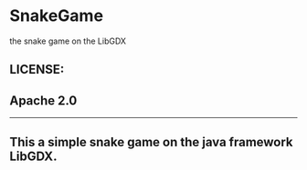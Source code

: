 # SnakeGame
the snake game on the LibGDX

LICENSE:
---------------
Apache 2.0
---------------


-----------------------------------------------------
This a simple snake game on the java framework LibGDX.
------------------------------------------------------
